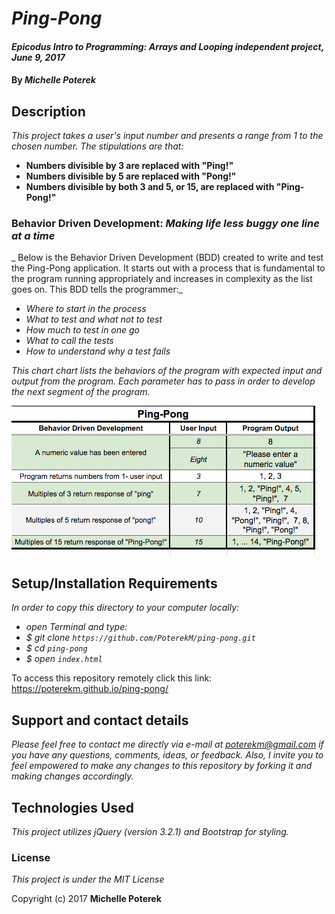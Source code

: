 # _Ping-Pong_

#### _Epicodus Intro to Programming: Arrays and Looping independent project, June 9, 2017_

#### By _**Michelle Poterek**_

## Description

_This project takes a user's input number and presents a range from 1 to the chosen number. The stipulations are that:_
* **Numbers divisible by 3 are replaced with "Ping!"**
* **Numbers divisible by 5 are replaced with "Pong!"**
* **Numbers divisible by both 3 and 5, or 15, are replaced with "Ping-Pong!"**


### Behavior Driven Development: _Making life less buggy one line at a time_
_ Below is the Behavior Driven Development (BDD) created to write and test the Ping-Pong application. It starts out with a process that is fundamental to the program running appropriately and increases in complexity as the list goes on. This BDD tells the programmer:_

* _Where to start in the process_
* _What to test and what not to test_
* _How much to test in one go_
* _What to call the tests_
* _How to understand why a test fails_


_This chart chart lists the behaviors of the program with expected input and output from the program. Each parameter has to pass in order to develop the next segment of the program._

![Chart of Behaviors for program to run without bugs](img/behavior.png)

## Setup/Installation Requirements

_In order to copy this directory to your computer locally:_
* _open Terminal and type:_
* _$ git clone `https://github.com/PoterekM/ping-pong.git`_
* _$ cd `ping-pong`_
* _$ open `index.html`_

To access this repository remotely click this link: <br>
https://poterekm.github.io/ping-pong/

<!-- * _This is a great place_
* _to list setup instructions_
* _in a simple_
* _easy-to-understand_
* _format_ -->
<!-- _{Leave nothing to chance! You want it to be easy for potential users, employers and collaborators to run your app. Do I need to run a server? How should I set up my databases? Is there other code this app depends on?}_ -->


## Support and contact details

_Please feel free to contact me directly via e-mail at poterekm@gmail.com if you have any questions, comments, ideas, or feedback. Also, I invite you to feel empowered to make any changes to this repository by forking it and making changes accordingly._

## Technologies Used

_This project utilizes jQuery (version 3.2.1) and Bootstrap for styling._

### License

*This project is under the MIT License*

Copyright (c) 2017 **Michelle Poterek**
